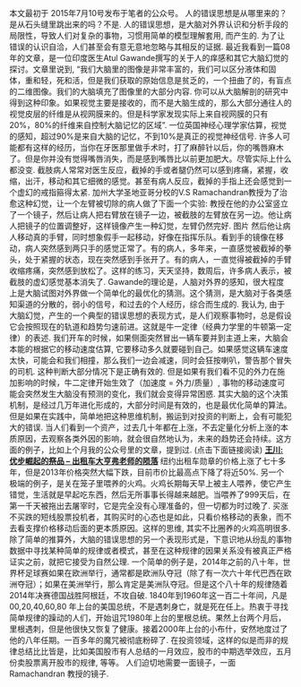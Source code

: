本文最初于 2015年7月10号发布于笔者的公众号。
人的错误思想是从哪里来的？是从石头缝里跳出来的吗？不是.
人的错误思想，是大脑对外界认识和分析手段的局限性，导致人们对复杂的事物，习惯用简单的模型理解套用, 而产生的. 为了让错误的认识自洽，人们甚至会有意无意地忽略与其相反的证据.
最近我看到一篇08年的文章，是一位印度医生Atul Gawande撰写的关于人的痒感和其它大脑幻觉的探讨。文章里说到,
“我们大脑里的图像是非常丰富的，我们可以区分液体和固体，重和轻，死和活，但是我们获取的原始信息是贫乏的，一个扭曲了的，有盲点的二维图像。我们的大脑填充了图像里的大部分内容.
你可以从大脑解剖的研究中得到这种印象。如果视觉主要是接收的，而不是大脑生成的，那么大部分通往人的视觉皮层的纤维是从视网膜来的。但是科学家发现实际上来自视网膜的只有20%，80%的纤维来自控制大脑记忆的区域”.
一位英国神经心理学家估算，视觉的感知，超过90%是来自大脑的记忆，不到10%是真正的视觉神经信号.
许多人可能都有这样的经历，当你在牙医那里做手术时，打了麻醉针以后，你的嘴唇麻木了。但是你并没有觉得嘴唇消失，而是感到嘴唇比以前更加肥大。尽管实际上什么都没变.
截肢病人常常对医生反应，截掉的手或者腿仍然可以感到疼痛，紧握，收缩，出汗，移动和其它细微的感觉。甚至有病人反应，截掉的手指上还会感觉到一个虚幻的戒指箍得太紧.
加州大学圣地亚哥分校的V.S Ramachandran教授为了治愈这种幻觉，让一个左臂被切除的病人做了下面一个实验:
教授在他的办公室竖立了一个镜子，然后让病人把右臂放在镜子一边，被截肢的左臂放在另一边。他让病人把镜子的位置调整好，这样镜像产生一种幻觉，左臂仍然完好.
图片
然后他让病人移动真的手臂，同时想象假手一起移动，好像在指挥乐队。看到手的镜像在移动，病人突然感到两只手的感觉正常了。有的病人，多年来，一直感觉被截掉的拳头，处于紧握的状态，现在突然感到手张开了。有的病人，一直觉得被截掉的手臂收缩疼痛，突然感到放松了。这样的练习，天天坚持，数周后，许多病人表示，被截肢的虚幻感觉基本消失了.
Gawande的理论是，人脑对外界的感知，很大程度上是大脑试图对外界做一个简单化的最优化的猜测。这个猜测，是大脑对于各类感知渠道的分散的，弱小的信号，和过去的个人经历，综合而生成的.
我认为, 由于大脑幻觉，产生的一个典型的错误思想的表现方式，是人们观察事物时，总是假设它会按照现在的轨道和趋势匀速前进。这就是牛一定律（经典力学里的牛顿第一定律）的表述.
我们开车的时候，如果侧面突然冒出一辆车要并到主道上来，大脑会本能的根据它的移动速度估算, 它要移动多久就要碰到自己。如果感觉这辆车速度太快，可能会和我们相撞，那么我们一边会减速，同时会狂按喇叭，警告那个冒失的司机.
这种判断大部分情况下是正确有效的.
但是如果有我们看不见的外力在施加影响的时候，牛二定律开始生效了（加速度 = 外力/质量）, 事物的移动速度可能会突然发生大脑没有预测的变化，我们就会变得异常困惑.
其实大脑的这个决策机制，是经过几万年进化形成的，大部分时间是有效的，也是最优化简单的算法。但是如果在实践中，简单地把这种思维机制，搬运到对投资的判断上，会有可能犯大的错误.
当人们看到一个资产，过去几十年都在上涨，不去定量化分析上涨的本质原因，去观察各类外因的影响，就会很自然地认为，未来的趋势还会持续。这方面的例子，比如上个月我的公众号里的文章，提到过. (点击下面链接阅读)
**[王川: 优步崛起的祭品 – 出租车大亨弗老师的陨落](https://chuan.us/archives/<https:/chuan.us/archives/663>)**
纽约出租车勋章的价格上涨了七十多年，但是2013年价格突然大幅下跌，目前市价比最高点下降了将近50%.
另一个极端的例子，是关在笼子里喂养的火鸡。火鸡长期每天早上被主人喂养，使它产生错觉，生活就是早起吃东西，然后无所事事长得越来越肥。当喂养了999天后，在第一千天被拖出去屠宰时，它是完全没有心理准备的，但一切都为时过晚了.
买涨不买跌的短线股票投机者，其购买时的心态也是如此，只看价格移动的表象，而不去看支撑价格移动后面的更本质原因。这样的思维, 其实不比圈养的火鸡高明很多.
除了简单的推算外，大脑的错误思想的另一个表现形式是，下意识地从纷乱的事物数据中寻找某种简单的规律或者模式，甚至在这种规律的因果关系没有被真正严格证实之前，就把它接受为自然公理.
一个简单的例子是，2014年之前的八十年，世界杯足球赛如果在欧洲举行，通常都是欧洲队夺冠（除了有一次六十年代巴西在欧洲夺冠）；如果在美洲举行，那么肯定是美洲队夺冠。但是这个八十年的规律随着2014年决赛德国战胜阿根廷，不攻自破.
1840年到1960年这一百二十年间，凡是00,20,40,60,80 年上台的美国总统，不是遇刺身亡，就是死在任上。热衷于寻找简单规律的躁动的人们，开始诅咒1980年上台的里根总统。果然上台两个月后，里根遇刺，但是他很快又恢复了健康。接着2000年上台的小布什，安然地度过了他的八年任期。一百多年的魔咒被彻底粉碎了.
在投资领域，这样的似是而非的规律总结比比皆是，比如美国股市有人总结的一月效应，股市的中期选举效应，五月份卖股票离开股市的规律, 等等。
人们迫切地需要一面镜子，一面 Ramachandran 教授的镜子.
